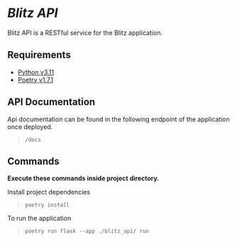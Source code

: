 # ***Blitz API***

Blitz API is a RESTful service for the Blitz application.

## Requirements
- [Python v3.11](https://www.python.org/downloads/) <br>
- [Poetry v1.7.1](https://python-poetry.org/)


## API Documentation
Api documentation can be found in the following endpoint of the 
application once deployed.
> `/docs`

## Commands
**Execute these commands inside project directory.**

Install project dependencies
> `poetry install`

To run the application
> `poetry run flask --app ./blitz_api/ run` 
